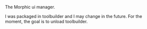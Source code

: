 The Morphic ui manager. I was packaged in toolbuilder and I may change in the future. For the moment, the goal is to unload toolbuilder. 